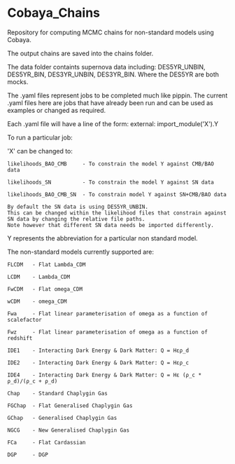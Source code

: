 # Cobaya_Chains
Repository for computing MCMC chains for non-standard models using Cobaya.

The output chains are saved into the chains folder.

The data folder containts supernova data including: DES5YR_UNBIN, DES5YR_BIN, DES3YR_UNBIN, DES3YR_BIN. Where the DES5YR are both mocks.

The .yaml files represent jobs to be completed much like pippin. 
The current .yaml files here are jobs that have already been run and can be used as examples or changed as required.

Each .yaml file will have a line of the form:
  external: import_module('X').Y

To run a particular job:

'X' can be changed to:

    likelihoods_BAO_CMB     - To constrain the model Y against CMB/BAO data
  
    likelihoods_SN          - To constrain the model Y against SN data
  
    likelihoods_BAO_CMB_SN  - To constrain model Y against SN+CMB/BAO data
    
    By default the SN data is using DES5YR_UNBIN. 
    This can be changed within the likelihood files that constrain against SN data by changing the relative file paths. 
    Note however that different SN data needs be imported differently.
  
  
  Y represents the abbreviation for a particular non standard model. 
  
  The non-standard models currently supported are:
  
    FLCDM   - Flat Lambda_CDM
    
    LCDM    - Lambda_CDM
    
    FwCDM   - Flat omega_CDM
    
    wCDM    - omega_CDM
    
    Fwa     - Flat linear parameterisation of omega as a function of scalefactor
    
    Fwz     - Flat linear parameterisation of omega as a function of redshift
    
    IDE1    - Interacting Dark Energy & Dark Matter: Q = Hερ_d
    
    IDE2    - Interacting Dark Energy & Dark Matter: Q = Hερ_c
    
    IDE4    - Interacting Dark Energy & Dark Matter: Q = Hε (ρ_c * ρ_d)/(ρ_c + ρ_d)
    
    Chap    - Standard Chaplygin Gas
    
    FGChap  - Flat Generalised Chaplygin Gas
    
    GChap   - Generalised Chaplygin Gas
    
    NGCG    - New Generalised Chaplygin Gas
    
    FCa     - Flat Cardassian 
    
    DGP     - DGP 
